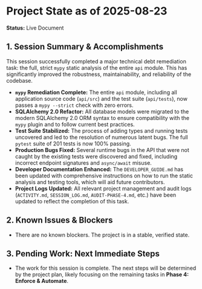 # Project State as of 2025-08-23

**Status:** Live Document

## 1. Session Summary & Accomplishments

This session successfully completed a major technical debt remediation task: the full, strict `mypy` static analysis of the entire `api` module. This has significantly improved the robustness, maintainability, and reliability of the codebase.

*   **`mypy` Remediation Complete:** The entire `api` module, including all application source code (`api/src`) and the test suite (`api/tests`), now passes a `mypy --strict` check with zero errors.
*   **SQLAlchemy 2.0 Refactor:** All database models were migrated to the modern SQLAlchemy 2.0 ORM syntax to ensure compatibility with the `mypy` plugin and to follow current best practices.
*   **Test Suite Stabilized:** The process of adding types and running tests uncovered and led to the resolution of numerous latent bugs. The full `pytest` suite of 201 tests is now 100% passing.
*   **Production Bugs Fixed:** Several runtime bugs in the API that were not caught by the existing tests were discovered and fixed, including incorrect endpoint signatures and `async/await` misuse.
*   **Developer Documentation Enhanced:** The `DEVELOPER_GUIDE.md` has been updated with comprehensive instructions on how to run the static analysis and testing tools, which will aid future contributors.
*   **Project Logs Updated:** All relevant project management and audit logs (`ACTIVITY.md`, `SESSION_LOG.md`, `AUDIT-PHASE-4.md`, etc.) have been updated to reflect the completion of this task.

## 2. Known Issues & Blockers

*   There are no known blockers. The project is in a stable, verified state.

## 3. Pending Work: Next Immediate Steps

*   The work for this session is complete. The next steps will be determined by the project plan, likely focusing on the remaining tasks in **Phase 4: Enforce & Automate**.
